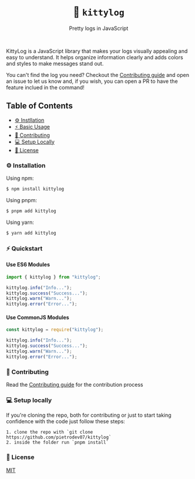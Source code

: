 <div align="center">

# 🎨 `kittylog`
Pretty logs in JavaScript

</div>

<br />

KittyLog is a JavaScript library that makes your logs visually appealing and easy to understand. It helps organize information clearly and adds colors and styles to make messages stand out.

You can't find the log you need? Checkout the [Contributing guide](CONTRIBUTING) and open an issue to let us know and, if you wish, you can open a PR to have the feature inclued in the command!

## Table of Contents

  - [⚙️ Instllation](#installation)
  - [⚡️ Basic Usage](#quickstart)
  - [🤔 Contributing](#contributing)
  - [💻 Setup Locally](#setup-locally)
  - [📖 License](#license)


### ⚙️ Installation

Using npm:

```bash
$ npm install kittylog
```

Using pnpm:

```bash
$ pnpm add kittylog
```

Using yarn:

```bash
$ yarn add kittylog
```

### ⚡️ Quickstart

#### Use ES6 Modules

```js
import { kittylog } from "kittylog";

kittylog.info("Info...");
kittylog.success("Success...");
kittylog.warn("Warn...");
kittylog.error("Error...");
```

#### Use CommonJS Modules

```js
const kittylog = require("kittylog");

kittylog.info("Info...");
kittylog.success("Success...");
kittylog.warn("Warn...");
kittylog.error("Error...");
```

### 🤔 Contributing

Read the [Contributing guide](./CONTRIBUTING.md) for the contribution process

### 💻 Setup locally

If you're cloning the repo, both for contributing or just to start taking confidence with the code just follow these steps:

    1. clone the repo with `git clone https://github.com/pietrodev07/kittylog`
    2. inside the folder run `pnpm install`

### 📖 License

[MIT](LICENSE)